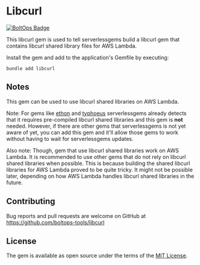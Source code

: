 # Libcurl

[![BoltOps Badge](https://img.boltops.com/boltops/badges/boltops-badge.png)](https://www.boltops.com)

This libcurl gem is used to tell serverlessgems build a libcurl gem that contains libcurl shared library files for AWS Lambda.

Install the gem and add to the application's Gemfile by executing:

    bundle add libcurl

## Notes

This gem can be used to use libcurl shared libraries on AWS Lambda.

Note: For gems like [ethon](https://github.com/typhoeus/ethon) and [typhoeus](https://github.com/typhoeus/typhoeus) serverlessgems already detects that it requires pre-compiled libcurl shared libraries and this gem is **not** needed. However, if there are other gems that serverlessgems is not yet aware of yet, you can add this gem and it'll allow those gems to work without having to wait for serverlessgems updates.

Also note: Though, gem that use libcurl shared libraries work on AWS Lambda. It is recommended to use other gems that do not rely on libcurl shared libraries when possible. This is because building the shared libcurl libraries for AWS Lambda proved to be quite tricky. It might not be possible later, depending on how AWS Lambda handles libcurl shared libraries in the future.

## Contributing

Bug reports and pull requests are welcome on GitHub at https://github.com/boltops-tools/libcurl

## License

The gem is available as open source under the terms of the [MIT License](https://opensource.org/licenses/MIT).
